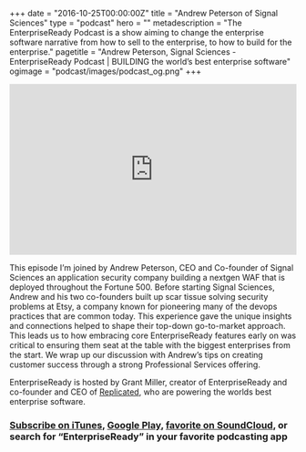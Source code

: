 +++
date = "2016-10-25T00:00:00Z"
title = "Andrew Peterson of Signal Sciences"
type = "podcast"
hero = ""
metadescription = "The EnterpriseReady Podcast is a show aiming to change the enterprise software narrative from how to sell to the enterprise, to how to build for the enterprise."
pagetitle = "Andrew Peterson, Signal Sciences - EnterpriseReady Podcast | BUILDING the world’s best enterprise software"
ogimage = "podcast/images/podcast_og.png"
+++

<iframe width="100%" height="300" scrolling="no" frameborder="no" allow="autoplay" src="https://w.soundcloud.com/player/?url=https%3A//api.soundcloud.com/tracks/596982795&color=%23ee5042&auto_play=false&hide_related=false&show_comments=true&show_user=true&show_reposts=false&show_teaser=true&visual=true"></iframe>

This episode I’m joined by Andrew Peterson, CEO and Co-founder of Signal Sciences an application security company building a nextgen WAF that is deployed throughout the Fortune 500. Before starting Signal Sciences, Andrew and his two co-founders built up scar tissue solving security problems at Etsy, a company known for pioneering many of the devops practices that are common today.  This experience gave the unique insights and connections helped to shape their top-down go-to-market approach. This leads us to how embracing core EnterpriseReady features early on was critical to ensuring them seat at the table with the biggest enterprises from the start. We wrap up our discussion with Andrew’s tips on creating customer success through a strong Professional Services offering.

EnterpriseReady is hosted by Grant Miller, creator of EnterpriseReady and co-founder and CEO of [Replicated](https://www.replicated.com), who are powering the worlds best enterprise software.

### [Subscribe on iTunes](https://itunes.apple.com/us/podcast/ep-6-enterprise-innovation-andrew-peterson-signal-sciences/id1437951282?i=1000433693718&mt=2), [Google Play](https://play.google.com/music/listen?u=0#/ps/Iq3uifjva44tdvm2orhu4apvjtu), [favorite on SoundCloud](https://soundcloud.com/heavybit/sets/enterpriseready), or search for “EnterpriseReady” in your favorite podcasting app
